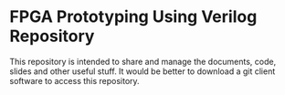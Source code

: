 # FPGA Prototyping Using Verilog Repository
This repository is intended to share and manage the documents, code, slides and other useful stuff. It would be better to download a git client software to access this repository.
